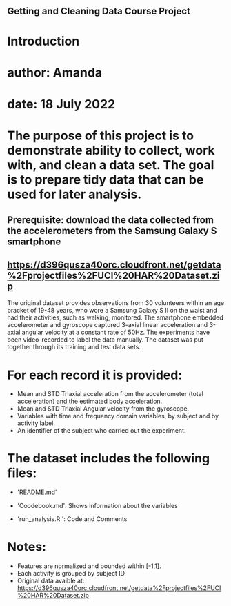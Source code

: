 ## Getting and Cleaning Data Course Project
# Introduction


# author: Amanda
# date: 18 July 2022
# The purpose of this project is to demonstrate ability to collect, work with, and clean a data set. The goal is to prepare tidy data that can be used for later analysis. 

## Prerequisite: download the data collected from the accelerometers from the Samsung Galaxy S smartphone
##               https://d396qusza40orc.cloudfront.net/getdata%2Fprojectfiles%2FUCI%20HAR%20Dataset.zip  


The original dataset provides observations from 30 volunteers within an age bracket of 19-48 years, who wore a Samsung Galaxy S II on the waist and had their activities, such as walking, monitored. The smartphone embedded accelerometer and gyroscope captured 3-axial linear acceleration and 3-axial angular velocity at a constant rate of 50Hz. The experiments have been video-recorded to label the data manually. The dataset was put together through its training and test data sets. 

For each record it is provided:
======================================

- Mean and STD Triaxial acceleration from the accelerometer (total acceleration) and the estimated body acceleration.
- Mean and STD Triaxial Angular velocity from the gyroscope. 
- Variables with time and frequency domain variables, by subject and by activity label.
- An identifier of the subject who carried out the experiment.

The dataset includes the following files:
=========================================

- 'README.md'

- 'Coodebook.md': Shows information about the variables

- 'run_analysis.R ': Code and Comments

Notes: 
======
- Features are normalized and bounded within [-1,1].
- Each activity is grouped by subject ID
- Original data avaible at:  https://d396qusza40orc.cloudfront.net/getdata%2Fprojectfiles%2FUCI%20HAR%20Dataset.zip  
